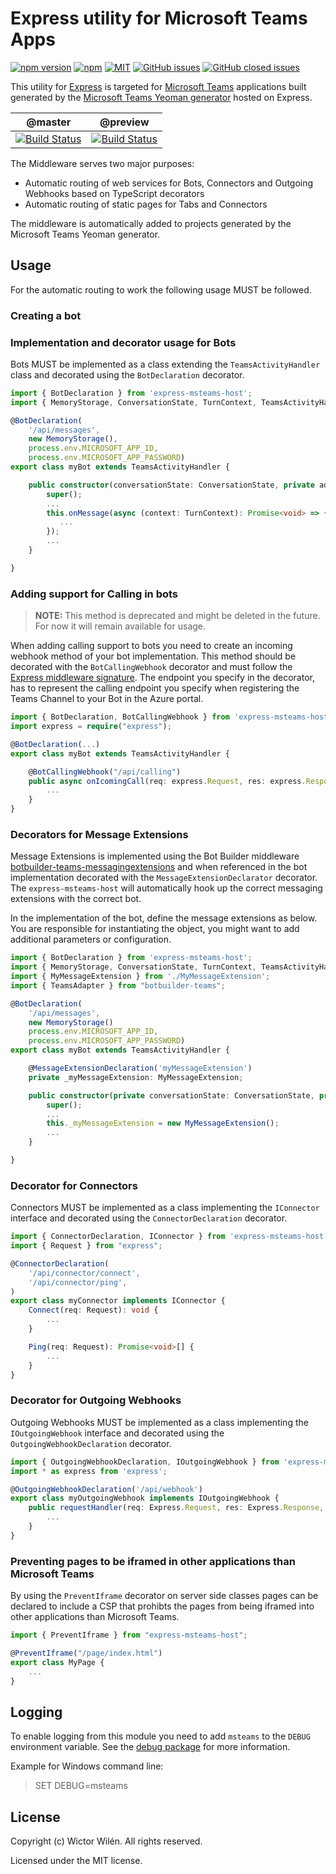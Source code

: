 # Express utility for Microsoft Teams Apps

[![npm version](https://badge.fury.io/js/express-msteams-host.svg)](https://www.npmjs.com/package/express-msteams-host)
[![npm](https://img.shields.io/npm/dt/express-msteams-host.svg)](https://www.npmjs.com/package/express-msteams-host)
[![MIT](https://img.shields.io/npm/l/express-msteams-host.svg)](https://github.com/wictorwilen/express-msteams-host/blob/master/LICENSE.md)
[![GitHub issues](https://img.shields.io/github/issues/wictorwilen/express-msteams-host.svg)](https://github.com/wictorwilen/express-msteams-host/issues)
[![GitHub closed issues](https://img.shields.io/github/issues-closed/wictorwilen/express-msteams-host.svg)](https://github.com/wictorwilen/express-msteams-host/issues?q=is%3Aissue+is%3Aclosed)

This utility for [Express](https://expressjs.com/) is targeted for [Microsoft Teams](https://docs.microsoft.com/en-us/microsoftteams/platform/) applications built generated by the [Microsoft Teams Yeoman generator](https://aka.ms/yoteams) hosted on Express.

 | @master | @preview |
 :--------:|:---------:
 [![Build Status](https://travis-ci.org/wictorwilen/express-msteams-host.svg?branch=master)](https://travis-ci.org/wictorwilen/express-msteams-host)|[![Build Status](https://travis-ci.org/wictorwilen/express-msteams-host.svg?branch=preview)](https://travis-ci.org/wictorwilen/express-msteams-host)

The Middleware serves two major purposes:

* Automatic routing of web services for Bots, Connectors and Outgoing Webhooks based on TypeScript decorators
* Automatic routing of static pages for Tabs and Connectors

The middleware is automatically added to projects generated by the Microsoft Teams Yeoman generator.

## Usage

For the automatic routing to work the following usage MUST be followed.

### Creating a bot

### Implementation and decorator usage for Bots

Bots MUST be implemented as a class extending the `TeamsActivityHandler` class and decorated using the `BotDeclaration` decorator.

``` TypeScript
import { BotDeclaration } from 'express-msteams-host';
import { MemoryStorage, ConversationState, TurnContext, TeamsActivityHandler, BotFrameworkAdapter } from 'botbuilder';

@BotDeclaration(
    '/api/messages',
    new MemoryStorage(),
    process.env.MICROSOFT_APP_ID,
    process.env.MICROSOFT_APP_PASSWORD)
export class myBot extends TeamsActivityHandler {

    public constructor(conversationState: ConversationState, private adapter: BotFrameworkAdapter) {
        super();
        ...
        this.onMessage(async (context: TurnContext): Promise<void> => {
           ...
        });
        ...
    }

}
```

### Adding support for Calling in bots

> **NOTE:** This method is deprecated and might be deleted in the future. For now it will remain available for usage.

When adding calling support to bots you need to create an incoming webhook method of your bot implementation. This method should be decorated with the `BotCallingWebhook` decorator and must follow the [Express middleware signature](http://expressjs.com/en/4x/api.html#middleware-callback-function-examples). The endpoint you specify in the decorator, has to represent the calling endpoint you specify when registering the Teams Channel to your Bot in the Azure portal.

``` TypeScript
import { BotDeclaration, BotCallingWebhook } from 'express-msteams-host';
import express = require("express");

@BotDeclaration(...)
export class myBot extends TeamsActivityHandler {

    @BotCallingWebhook("/api/calling")
    public async onIcomingCall(req: express.Request, res: express.Response, next: express.NextFunction) {
        ...
    }
}
```

### Decorators for Message Extensions

Message Extensions is implemented using the Bot Builder middleware [botbuilder-teams-messagingextensions](https://github.com/wictorwilen/botbuilder-teams-messagingextensions) and when referenced in the bot implementation decorated with the `MessageExtensionDeclarator` decorator. The `express-msteams-host` will automatically hook up the correct messaging extensions with the correct bot.

In the implementation of the bot, define the message extensions as below. You are responsible for instantiating the object, you might want to add additional parameters or configuration.

``` TypeScript
import { BotDeclaration } from 'express-msteams-host';
import { MemoryStorage, ConversationState, TurnContext, TeamsActivityHandler, BotFrameworkAdapter } from 'botbuilder';
import { MyMessageExtension } from './MyMessageExtension';
import { TeamsAdapter } from "botbuilder-teams";

@BotDeclaration(
    '/api/messages',
    new MemoryStorage()
    process.env.MICROSOFT_APP_ID,
    process.env.MICROSOFT_APP_PASSWORD)
export class myBot extends TeamsActivityHandler {

    @MessageExtensionDeclaration('myMessageExtension')
    private _myMessageExtension: MyMessageExtension;

    public constructor(private conversationState: ConversationState, private adapter: BotFrameworkAdapter) {
        super();
        ...
        this._myMessageExtension = new MyMessageExtension();
        ...
    }

}
```

### Decorator for Connectors

Connectors MUST be implemented as a class implementing the `IConnector` interface and decorated using the `ConnectorDeclaration` decorator.

``` TypeScript
import { ConnectorDeclaration, IConnector } from 'express-msteams-host';
import { Request } from "express";

@ConnectorDeclaration(
    '/api/connector/connect',
    '/api/connector/ping',
)
export class myConnector implements IConnector {
    Connect(req: Request): void {
        ...
    }

    Ping(req: Request): Promise<void>[] {
        ...
    }
}
```

### Decorator for Outgoing Webhooks

Outgoing Webhooks MUST be implemented as a class implementing the `IOutgoingWebhook` interface and decorated using the `OutgoingWebhookDeclaration` decorator.

``` TypeScript
import { OutgoingWebhookDeclaration, IOutgoingWebhook } from 'express-msteams-host';
import * as express from 'express';

@OutgoingWebhookDeclaration('/api/webhook')
export class myOutgoingWebhook implements IOutgoingWebhook {
    public requestHandler(req: Express.Request, res: Express.Response, next: Express.NextFunction): any {
        ...
    }
}
```

### Preventing pages to be iframed in other applications than Microsoft Teams

By using the `PreventIframe` decorator on server side classes pages can be declared to include a CSP that prohibts the pages from being
iframed into other applications than Microsoft Teams.

``` TypeScript
import { PreventIframe } from "express-msteams-host";

@PreventIframe("/page/index.html")
export class MyPage {
    ...
}
```

## Logging

To enable logging from this module you need to add `msteams` to the `DEBUG` environment variable. See the [debug package](https://www.npmjs.com/package/debug) for more information.

Example for Windows command line:

> SET DEBUG=msteams

## License

Copyright (c) Wictor Wilén. All rights reserved.

Licensed under the MIT license.
